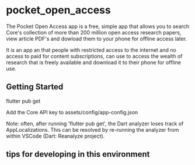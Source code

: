 # pocket_open_access

The Pocket Open Access app is a free, simple app that allows you to search Core's collection of more than 200 million open access research papers, view article PDF's and dowload them to your phone for offline access later.

It is an app an that people with restricted access to the internet and no access to paid for content subscriptions, can use to access the wealth of research that is freely available and download it to their phone for offline use.

## Getting Started

flutter pub get

Add the Core API key to assets/config/app-config.json

Note: often, after running 'flutter pub get', the Dart analyzer loses track of AppLocalizations. This can be resolved by re-running the analyzer from within VSCode (Dart: Reanalyze project).

## tips for developing in this environment

